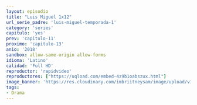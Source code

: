```yaml
---
layout: episodio
title: "Luis Miguel 1x12"
url_serie_padre: 'luis-miguel-temporada-1'
category: 'series'
capitulo: 'yes'
prev: 'capitulo-11'
proximo: 'capitulo-13'
anio: '2018'
sandbox: allow-same-origin allow-forms
idioma: 'Latino'
calidad: 'Full HD'
reproductor: 'rapidvideo'
reproductores: ["https://uqload.com/embed-4z9b1oabszux.html"]
image_banner: 'https://res.cloudinary.com/imbriitneysam/image/upload/v1546716493/luis-banner-min.jpg'
tags:
- Drama
---
```












